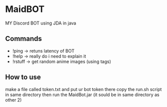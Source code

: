 # MaidBOT
MY Discord BOT using JDA in java
 ## Commands
 - !ping -> retuns latency of BOT
 - !help -> really do i need to explain it
 - !rstuff -> get random anime images (using tags)
 ## How to use
 make a file called token.txt and put ur bot token there
 copy the run.sh script in same directory
 then run the MaidBot.jar (it sould be in same directory as other 2)
